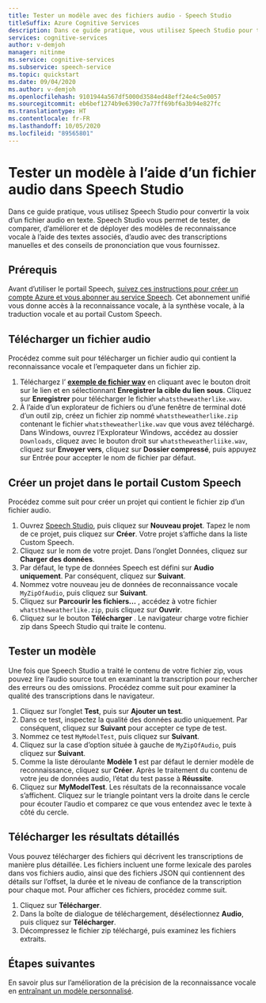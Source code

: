 ```yaml
---
title: Tester un modèle avec des fichiers audio - Speech Studio
titleSuffix: Azure Cognitive Services
description: Dans ce guide pratique, vous utilisez Speech Studio pour tester la reconnaissance de la voix dans un fichier audio.
services: cognitive-services
author: v-demjoh
manager: nitinme
ms.service: cognitive-services
ms.subservice: speech-service
ms.topic: quickstart
ms.date: 09/04/2020
ms.author: v-demjoh
ms.openlocfilehash: 9101944a567df5000d3584ed48eff24e4c5e0057
ms.sourcegitcommit: eb6bef1274b9e6390c7a77ff69bf6a3b94e827fc
ms.translationtype: HT
ms.contentlocale: fr-FR
ms.lasthandoff: 10/05/2020
ms.locfileid: "89565801"
---
```

# <a name="test-a-model-using-an-audio-file-in-speech-studio"></a>Tester un modèle à l’aide d’un fichier audio dans Speech Studio

Dans ce guide pratique, vous utilisez Speech Studio pour convertir la voix d’un fichier audio en texte. Speech Studio vous permet de tester, de comparer, d’améliorer et de déployer des modèles de reconnaissance vocale à l’aide des textes associés, d’audio avec des transcriptions manuelles et des conseils de prononciation que vous fournissez.

## <a name="prerequisites"></a>Prérequis

Avant d’utiliser le portail Speech, [suivez ces instructions pour créer un compte Azure et vous abonner au service Speech](../how-to-custom-speech.md#set-up-your-azure-account). Cet abonnement unifié vous donne accès à la reconnaissance vocale, à la synthèse vocale, à la traduction vocale et au portail Custom Speech.

## <a name="download-an-audio-file"></a>Télécharger un fichier audio

Procédez comme suit pour télécharger un fichier audio qui contient la reconnaissance vocale et l’empaqueter dans un fichier zip.

1. Téléchargez l’ **[exemple de fichier wav](https://raw.githubusercontent.com/Azure-Samples/cognitive-services-speech-sdk/f9807b1079f3a85f07cbb6d762c6b5449d536027/samples/cpp/windows/console/samples/whatstheweatherlike.wav)** en cliquant avec le bouton droit sur le lien et en sélectionnant **Enregistrer la cible du lien sous**. Cliquez sur **Enregistrer** pour télécharger le fichier `whatstheweatherlike.wav`.
2. À l’aide d’un explorateur de fichiers ou d’une fenêtre de terminal doté d’un outil zip, créez un fichier zip nommé `whatstheweatherlike.zip` contenant le fichier `whatstheweatherlike.wav` que vous avez téléchargé. Dans Windows, ouvrez l’Explorateur Windows, accédez au dossier `Downloads`, cliquez avec le bouton droit sur `whatstheweatherliike.wav`, cliquez sur **Envoyer vers**, cliquez sur **Dossier compressé**, puis appuyez sur Entrée pour accepter le nom de fichier par défaut.

## <a name="create-a-project-in-the-custom-speech-portal"></a>Créer un projet dans le portail Custom Speech

Procédez comme suit pour créer un projet qui contient le fichier zip d’un fichier audio.

1. Ouvrez [Speech Studio](https://speech.microsoft.com/), puis cliquez sur **Nouveau projet**. Tapez le nom de ce projet, puis cliquez sur **Créer**. Votre projet s’affiche dans la liste Custom Speech.
2. Cliquez sur le nom de votre projet. Dans l’onglet Données, cliquez sur **Charger des données**.
3. Par défaut, le type de données Speech est défini sur **Audio uniquement**. Par conséquent, cliquez sur **Suivant**.
4. Nommez votre nouveau jeu de données de reconnaissance vocale `MyZipOfAudio`, puis cliquez sur **Suivant**.
5. Cliquez sur **Parcourir les fichiers...** , accédez à votre fichier `whatstheweatherlike.zip`, puis cliquez sur **Ouvrir**.
6. Cliquez sur le bouton **Télécharger** . Le navigateur charge votre fichier zip dans Speech Studio qui traite le contenu.

## <a name="test-a-model"></a>Tester un modèle

Une fois que Speech Studio a traité le contenu de votre fichier zip, vous pouvez lire l’audio source tout en examinant la transcription pour rechercher des erreurs ou des omissions. Procédez comme suit pour examiner la qualité des transcriptions dans le navigateur.

1. Cliquez sur l’onglet **Test**, puis sur **Ajouter un test**.
2. Dans ce test, inspectez la qualité des données audio uniquement. Par conséquent, cliquez sur **Suivant** pour accepter ce type de test.
3. Nommez ce test `MyModelTest`, puis cliquez sur **Suivant**.
4. Cliquez sur la case d’option située à gauche de `MyZipOfAudio`, puis cliquez sur **Suivant**.
5. Comme la liste déroulante **Modèle 1** est par défaut le dernier modèle de reconnaissance, cliquez sur **Créer**. Après le traitement du contenu de votre jeu de données audio, l’état du test passe à **Réussite**.
6. Cliquez sur **MyModelTest**. Les résultats de la reconnaissance vocale s’affichent. Cliquez sur le triangle pointant vers la droite dans le cercle pour écouter l’audio et comparez ce que vous entendez avec le texte à côté du cercle.

## <a name="download-detailed-results"></a>Télécharger les résultats détaillés

Vous pouvez télécharger des fichiers qui décrivent les transcriptions de manière plus détaillée. Les fichiers incluent une forme lexicale des paroles dans vos fichiers audio, ainsi que des fichiers JSON qui contiennent des détails sur l’offset, la durée et le niveau de confiance de la transcription pour chaque mot. Pour afficher ces fichiers, procédez comme suit.

1. Cliquez sur **Télécharger**.
2. Dans la boîte de dialogue de téléchargement, désélectionnez **Audio**, puis cliquez sur **Télécharger**.
3. Décompressez le fichier zip téléchargé, puis examinez les fichiers extraits.

## <a name="next-steps"></a>Étapes suivantes

En savoir plus sur l’amélioration de la précision de la reconnaissance vocale en [entraînant un modèle personnalisé](../how-to-custom-speech-test-and-train.md).